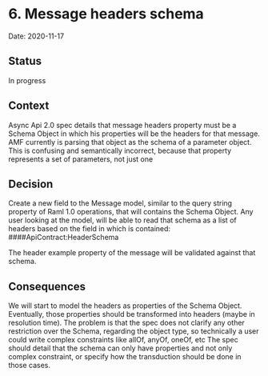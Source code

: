 # 6. Message headers schema

Date: 2020-11-17

## Status

In progress

## Context

Async Api 2.0 spec details that message headers property must be a Schema Object in which his properties will be the headers for that message.
AMF currently is parsing that object as the schema of a parameter object. This is confusing and semantically incorrect, because that property represents a set of parameters, not just one  
## Decision
Create a new field to the Message model, similar to the query string property of Raml 1.0 operations, that will contains the Schema Object. Any user looking at the model, will be able to read that schema as a list of headers based on the field in which is contained: 
####ApiContract:HeaderSchema

The header example property of the message will be validated against that schema.

## Consequences
We will start to model the headers as properties of the Schema Object. Eventually, those properties should be transformed into headers (maybe in resolution time). The problem is that the spec does not clarify any other restriction over the Schema, regarding the object type, so technically a user could write complex constraints like allOf, anyOf, oneOf, etc 
The spec should detail that the schema can only have properties and not only complex constraint, or specify how the transduction should be done in those cases.

